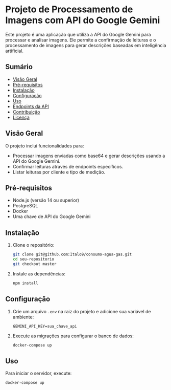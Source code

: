 # Projeto de Processamento de Imagens com API do Google Gemini

Este projeto é uma aplicação que utiliza a API do Google Gemini para processar e analisar imagens. Ele permite a confirmação de leituras e o processamento de imagens para gerar descrições baseadas em inteligência artificial.

## Sumário

- [Visão Geral](#visão-geral)
- [Pré-requisitos](#pré-requisitos)
- [Instalação](#instalação)
- [Configuração](#configuração)
- [Uso](#uso)
- [Endpoints da API](#endpoints-da-api)
- [Contribuição](#contribuição)
- [Licença](#licença)

## Visão Geral

O projeto inclui funcionalidades para:
- Processar imagens enviadas como base64 e gerar descrições usando a API do Google Gemini.
- Confirmar leituras através de endpoints específicos.
- Listar leituras por cliente e tipo de medição.

## Pré-requisitos

- Node.js (versão 14 ou superior)
- PostgreSQL
- Docker 
- Uma chave de API do Google Gemini

## Instalação

1. Clone o repositório:

    ```bash
    git clone git@github.com:Italo9/consumo-agua-gas.git
    cd seu-repositorio
    git checkout master

    ```

2. Instale as dependências:

    ```bash
    npm install
    ```

## Configuração

1. Crie um arquivo `.env` na raiz do projeto e adicione sua variável de ambiente:

    ```plaintext
    GEMINI_API_KEY=sua_chave_api
    ```

2. Execute as migrações para configurar o banco de dados:

    ```bash
    docker-compose up
    ```

## Uso

Para iniciar o servidor, execute:

```bash
docker-compose up
